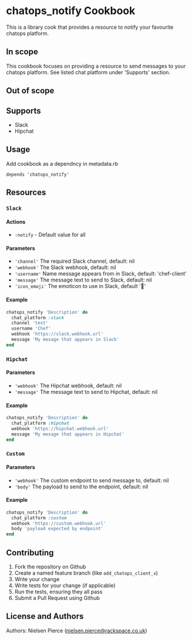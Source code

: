 chatops_notify Cookbook
=======================

This is a library cook that provides a resource to notify your favourite chatops platform.  


## In scope  

This cookbook focuses on providing a resource to send messages to your chatops platform. See listed chat platform under 'Supports' section.  


## Out of scope




Supports
------------
* Slack
* Hipchat


Usage
-----
Add cookbook as a dependncy in metadata.rb  

`depends 'chatops_notify'`


## Resources


### `Slack`  

#### Actions

* `:notify` - Default value for all

#### Parameters  

* `'channel'` The required Slack channel, default: nil
* `'webhook'` The Slack webhook, default: nil
* `'username'` Name message appears from in Slack, default: 'chef-client'
* `'message'`  The message text to send to Slack, default: nil
* `'icon_emoji'` The emoticon to use in Slack, default ':fork_and_knife:'

#### Example  

```ruby
chatops_notify 'Description' do
  chat_platform :slack
  channel 'test'
  username 'Chef'
  webhook 'https://slack.webhook.url'
  message 'My mesage that appears in Slack'
end
```

### `Hipchat`  

#### Parameters  

* `'webhook'` The Hipchat webhook, default: nil
* `'message'`  The message text to send to Hipchat, default: nil

#### Example 

```ruby
chatops_notify 'Description' do
  chat_platform :hipchat
  webhook 'https://hipchat.webhook.url'
  message 'My mesage that appears in Hipchat'
end
```

### `Custom`  

#### Parameters  

* `'webhook'` The custom endpoint to send message to, default: nil
* `'body'`  The payload to send to the endpoint, default: nil

#### Example 

```ruby
chatops_notify 'Description' do
  chat_platform :custom
  webhook 'https://custom.webhook.url'
  body 'payload expected by endpoint'
end
```


Contributing
------------

1. Fork the repository on Github  
2. Create a named feature branch (like `add_chatops_client_x`)  
3. Write your change  
4. Write tests for your change (if applicable)  
5. Run the tests, ensuring they all pass  
6. Submit a Pull Request using Github  

License and Authors
-------------------
Authors: Nielsen Pierce (nielsen.pierce@rackspace.co.uk)
